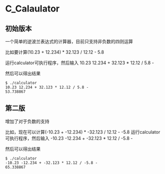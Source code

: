 # C_Calaulator

## 初始版本
一个简单的逆波兰表达式的计算器，目前只支持非负数的四则运算

比如要计算(10.23 + 12.234) * 32.123 / 12.12 - 5.8

运行calculator可执行程序，然后输入
10.23 12.234 + 32.123 * 12.12 / 5.8 -

然后可以得出结果

~~~ shell
$ ./calculator 
10.23 12.234 + 32.123 * 12.12 / 5.8 -
53.738867
~~~

## 第二版
增加了对于负数的支持

比如，现在可以计算(-10.23 + -12.234) * -32.123 / 12.12 - -5.8
运行calculator可执行程序，然后输入
-10.23 -12.234 + -32.123 * 12.12 / -5.8 -

然后可以得出结果

~~~ shell
$ ./calculator 
-10.23 -12.234 + -32.123 * 12.12 / -5.8 -
65.338867
~~~